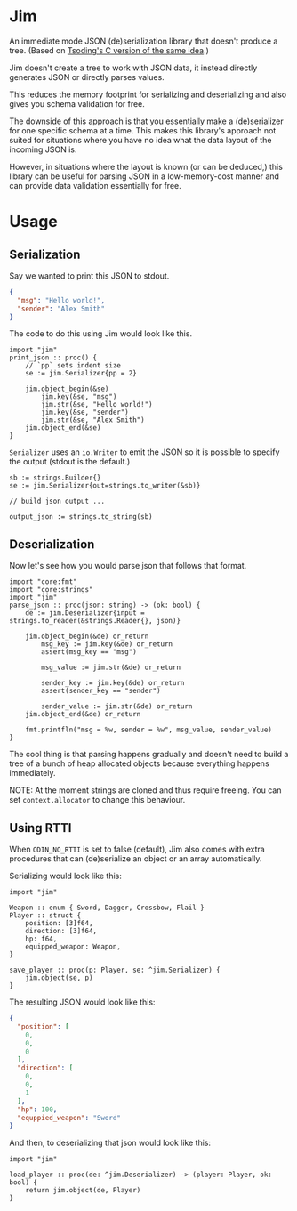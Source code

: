 # Jim

An immediate mode JSON (de)serialization library that doesn't produce a tree. (Based on [Tsoding's C version of the same idea](https://github.com/tsoding/jim).)

Jim doesn't create a tree to work with JSON data, it instead directly generates JSON or directly parses values.

This reduces the memory footprint for serializing and deserializing and also gives you schema validation for free.

The downside of this approach is that you essentially make a (de)serializer for one specific schema at a time. This makes this library's
approach not suited for situations where you have no idea what the data layout of the incoming JSON is.

However, in situations where the layout is known (or can be deduced,) this library can be useful for parsing JSON in a low-memory-cost manner
and can provide data validation essentially for free.

# Usage

## Serialization

Say we wanted to print this JSON to stdout.

```json
{
  "msg": "Hello world!",
  "sender": "Alex Smith"
}
```

The code to do this using Jim would look like this.

```odin
import "jim"
print_json :: proc() {
    // `pp` sets indent size
    se := jim.Serializer{pp = 2}

    jim.object_begin(&se)
        jim.key(&se, "msg")
        jim.str(&se, "Hello world!")
        jim.key(&se, "sender")
        jim.str(&se, "Alex Smith")
    jim.object_end(&se)
}
```

`Serializer` uses an `io.Writer` to emit the JSON so it is possible to specify the output (stdout is the default.)

```odin
sb := strings.Builder{}
se := jim.Serializer{out=strings.to_writer(&sb)}

// build json output ...

output_json := strings.to_string(sb)
```

## Deserialization

Now let's see how you would parse json that follows that format.

```odin
import "core:fmt"
import "core:strings"
import "jim"
parse_json :: proc(json: string) -> (ok: bool) {
    de := jim.Deserializer{input = strings.to_reader(&strings.Reader{}, json)}
    
    jim.object_begin(&de) or_return
        msg_key := jim.key(&de) or_return
        assert(msg_key == "msg")

        msg_value := jim.str(&de) or_return

        sender_key := jim.key(&de) or_return
        assert(sender_key == "sender")

        sender_value := jim.str(&de) or_return
    jim.object_end(&de) or_return

    fmt.printfln("msg = %w, sender = %w", msg_value, sender_value)
}
```

The cool thing is that parsing happens gradually and doesn't need to build a tree of a bunch of heap allocated objects because everything happens immediately.

NOTE: At the moment strings are cloned and thus require freeing. You can set `context.allocator` to change this behaviour.

## Using RTTI

When `ODIN_NO_RTTI` is set to false (default), Jim also comes with extra procedures that can (de)serialize an object or an array automatically.

Serializing would look like this:

```odin
import "jim"

Weapon :: enum { Sword, Dagger, Crossbow, Flail }
Player :: struct {
    position: [3]f64,
    direction: [3]f64,
    hp: f64,
    equipped_weapon: Weapon,
}

save_player :: proc(p: Player, se: ^jim.Serializer) {
    jim.object(se, p)
}
```

The resulting JSON would look like this:

```json
{
  "position": [
    0,
    0,
    0
  ],
  "direction": [
    0,
    0,
    1
  ],
  "hp": 100,
  "equppied_weapon": "Sword"
}
```

And then, to deserializing that json would look like this:

```odin
import "jim"

load_player :: proc(de: ^jim.Deserializer) -> (player: Player, ok: bool) {
    return jim.object(de, Player)
}
```

